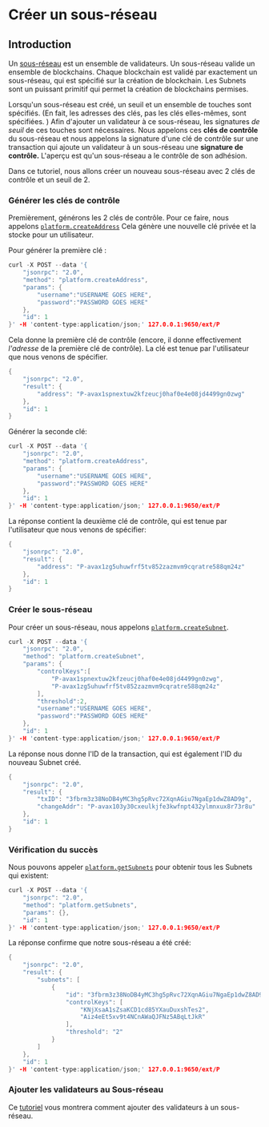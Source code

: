 # Créer un sous-réseau

## Introduction

Un [sous-réseau](../../../learn/platform-overview/#subnets) est un ensemble de validateurs. Un sous-réseau valide un ensemble de blockchains. Chaque blockchain est validé par exactement un sous-réseau, qui est spécifié sur la création de blockchain. Les Subnets sont un puissant primitif qui permet la création de blockchains permises.

Lorsqu'un sous-réseau est créé, un seuil et un ensemble de touches sont spécifiés. \(En fait, les adresses des clés, pas les clés elles-mêmes, sont spécifiées. \) Afin d'ajouter un validateur à ce sous-réseau, les signatures _de seuil_ de ces touches sont nécessaires. Nous appelons ces **clés de contrôle** du sous-réseau et nous appelons la signature d'une clé de contrôle sur une transaction qui ajoute un validateur à un sous-réseau une **signature de contrôle.** L'aperçu est qu'un sous-réseau a le contrôle de son adhésion.

Dans ce tutoriel, nous allons créer un nouveau sous-réseau avec 2 clés de contrôle et un seuil de 2.

### Générer les clés de contrôle<a id="generate-the-control-keys"></a>

Premièrement, générons les 2 clés de contrôle. Pour ce faire, nous appelons [`platform.createAddress`](../../avalanchego-apis/platform-chain-p-chain-api.md#platform-createaddress) Cela génère une nouvelle clé privée et la stocke pour un utilisateur.

Pour générer la première clé :

```cpp
curl -X POST --data '{
    "jsonrpc": "2.0",
    "method": "platform.createAddress",
    "params": {
        "username":"USERNAME GOES HERE",
        "password":"PASSWORD GOES HERE"
    },
    "id": 1
}' -H 'content-type:application/json;' 127.0.0.1:9650/ext/P
```

Cela donne la première clé de contrôle \(encore, il donne effectivement _l'adresse_ de la première clé de contrôle\). La clé est tenue par l'utilisateur que nous venons de spécifier.

```cpp
{
    "jsonrpc": "2.0",
    "result": {
        "address": "P-avax1spnextuw2kfzeucj0haf0e4e08jd4499gn0zwg"
    },
    "id": 1
}
```

Générer la seconde clé:

```cpp
curl -X POST --data '{
    "jsonrpc": "2.0",
    "method": "platform.createAddress",
    "params": {
        "username":"USERNAME GOES HERE",
        "password":"PASSWORD GOES HERE"
    },
    "id": 1
}' -H 'content-type:application/json;' 127.0.0.1:9650/ext/P
```

La réponse contient la deuxième clé de contrôle, qui est tenue par l'utilisateur que nous venons de spécifier:

```cpp
{
    "jsonrpc": "2.0",
    "result": {
        "address": "P-avax1zg5uhuwfrf5tv852zazmvm9cqratre588qm24z"
    },
    "id": 1
}
```

### Créer le sous-réseau<a id="create-the-subnet"></a>

Pour créer un sous-réseau, nous appelons [`platform.createSubnet`](../../avalanchego-apis/platform-chain-p-chain-api.md#platform-createsubnet).

```cpp
curl -X POST --data '{
    "jsonrpc": "2.0",
    "method": "platform.createSubnet",
    "params": {
        "controlKeys":[
            "P-avax1spnextuw2kfzeucj0haf0e4e08jd4499gn0zwg",
            "P-avax1zg5uhuwfrf5tv852zazmvm9cqratre588qm24z"
        ],
        "threshold":2,
        "username":"USERNAME GOES HERE",
        "password":"PASSWORD GOES HERE"
    },
    "id": 1
}' -H 'content-type:application/json;' 127.0.0.1:9650/ext/P
```

La réponse nous donne l'ID de la transaction, qui est également l'ID du nouveau Subnet créé.

```cpp
{
    "jsonrpc": "2.0",
    "result": {
        "txID": "3fbrm3z38NoDB4yMC3hg5pRvc72XqnAGiu7NgaEp1dwZ8AD9g",
        "changeAddr": "P-avax103y30cxeulkjfe3kwfnpt432ylmnxux8r73r8u"
    },
    "id": 1
}
```

### Vérification du succès<a id="verifying-success"></a>

Nous pouvons appeler [`platform.getSubnets`](../../avalanchego-apis/platform-chain-p-chain-api.md#platform-getsubnets) pour obtenir tous les Subnets qui existent:

```cpp
curl -X POST --data '{
    "jsonrpc": "2.0",
    "method": "platform.getSubnets",
    "params": {},
    "id": 1
}' -H 'content-type:application/json;' 127.0.0.1:9650/ext/P
```

La réponse confirme que notre sous-réseau a été créé:

```cpp
{
    "jsonrpc": "2.0",
    "result": {
        "subnets": [
            {
                "id": "3fbrm3z38NoDB4yMC3hg5pRvc72XqnAGiu7NgaEp1dwZ8AD9g",
                "controlKeys": [
                    "KNjXsaA1sZsaKCD1cd85YXauDuxshTes2",
                    "Aiz4eEt5xv9t4NCnAWaQJFNz5ABqLtJkR"
                ],
                "threshold": "2"
            }
        ]
    },
    "id": 1
}' -H 'content-type:application/json;' 127.0.0.1:9650/ext/P
```

### Ajouter les validateurs au Sous-réseau<a id="add-validators-to-the-subnet"></a>

Ce [tutoriel](../nodes-and-staking/add-a-validator.md) vous montrera comment ajouter des validateurs à un sous-réseau.

